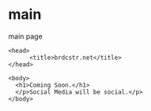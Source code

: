 main
====

main page

<!DOCTYPE html>
<html>

    <head>
          <title>brdcstr.net</title>
    </head>
    
    <body>
      <h1>Coming Soon.</h1> 
      </p>Social Media will be social.</p>
    </body>
    
</html>
